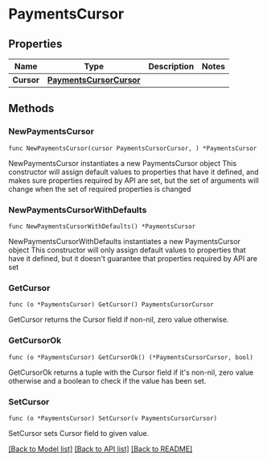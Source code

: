 # PaymentsCursor

## Properties

Name | Type | Description | Notes
------------ | ------------- | ------------- | -------------
**Cursor** | [**PaymentsCursorCursor**](PaymentsCursorCursor.md) |  | 

## Methods

### NewPaymentsCursor

`func NewPaymentsCursor(cursor PaymentsCursorCursor, ) *PaymentsCursor`

NewPaymentsCursor instantiates a new PaymentsCursor object
This constructor will assign default values to properties that have it defined,
and makes sure properties required by API are set, but the set of arguments
will change when the set of required properties is changed

### NewPaymentsCursorWithDefaults

`func NewPaymentsCursorWithDefaults() *PaymentsCursor`

NewPaymentsCursorWithDefaults instantiates a new PaymentsCursor object
This constructor will only assign default values to properties that have it defined,
but it doesn't guarantee that properties required by API are set

### GetCursor

`func (o *PaymentsCursor) GetCursor() PaymentsCursorCursor`

GetCursor returns the Cursor field if non-nil, zero value otherwise.

### GetCursorOk

`func (o *PaymentsCursor) GetCursorOk() (*PaymentsCursorCursor, bool)`

GetCursorOk returns a tuple with the Cursor field if it's non-nil, zero value otherwise
and a boolean to check if the value has been set.

### SetCursor

`func (o *PaymentsCursor) SetCursor(v PaymentsCursorCursor)`

SetCursor sets Cursor field to given value.



[[Back to Model list]](../README.md#documentation-for-models) [[Back to API list]](../README.md#documentation-for-api-endpoints) [[Back to README]](../README.md)


